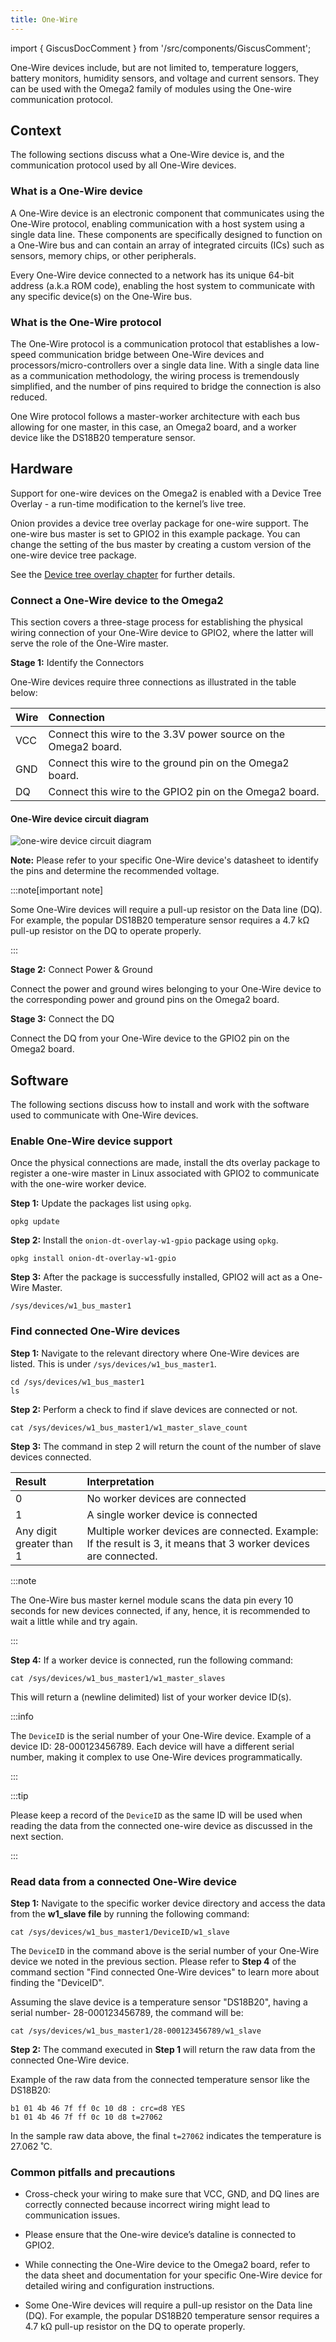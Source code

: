 ```yaml
---
title: One-Wire
---
```


import { GiscusDocComment } from '/src/components/GiscusComment';

One-Wire devices include, but are not limited to, temperature loggers, battery monitors, humidity sensors, and voltage and current sensors. They can be used with the Omega2 family of modules using the One-wire communication protocol.

## Context

The following sections discuss what a One-Wire device is, and the communication protocol used by all One-Wire devices.

### What is a One-Wire device

A One-Wire device is an electronic component that communicates using the One-Wire protocol, enabling communication with a host system using a single data line. These components are specifically designed to function on a One-Wire bus and can contain an array of integrated circuits (ICs) such as sensors, memory chips, or other peripherals.

Every One-Wire device connected to a network has its unique 64-bit address (a.k.a ROM code), enabling the host system to communicate with any specific device(s) on the One-Wire bus.

### What is the One-Wire protocol

The One-Wire protocol is a communication protocol that establishes a low-speed communication bridge between One-Wire devices and processors/micro-controllers over a single data line. With a single data line as a communication methodology, the wiring process is tremendously simplified, and the number of pins required to bridge the connection is also reduced. 

One Wire protocol follows a master-worker architecture with each bus allowing for one master, in this case, an Omega2 board, and a worker device like the DS18B20 temperature sensor.

## Hardware

Support for one-wire devices on the Omega2 is enabled with a Device Tree Overlay - a run-time modification to the kernel’s live tree.

Onion provides a device tree overlay package for one-wire support. The one-wire bus master is set to GPIO2 in this example package. You can change the setting of the bus master by creating a custom version of the one-wire device tree package.

See the [Device tree overlay chapter](../device-tree-overlay/intro) for further details.

### Connect a One-Wire device to the Omega2

This section covers a three-stage process for establishing the physical wiring connection of your One-Wire device to GPIO2, where the latter will serve the role of the One-Wire master.

**Stage 1:** Identify the Connectors

One-Wire devices require three connections as illustrated in the table below:

| Wire | Connection                                                      |
| :--- | :-------------------------------------------------------------- |
| VCC  | Connect this wire to the 3.3V power source on the Omega2 board. |
| GND  | Connect this wire to the ground pin on the Omega2 board.        |
| DQ   | Connect this wire to the GPIO2 pin on the Omega2 board.         |

#### One-Wire device circuit diagram

![one-wire device circuit diagram](./assets/one-wire-device-circuit-diagram.png)

**Note:** Please refer to your specific One-Wire device's datasheet to identify the pins and determine the recommended voltage.

:::note[important note]

Some One-Wire devices will require a pull-up resistor on the Data line (DQ). For example, the popular DS18B20 temperature sensor requires a 4.7 kΩ pull-up resistor on the DQ to operate properly.

:::

**Stage 2:** Connect Power & Ground

Connect the power and ground wires belonging to your One-Wire device to the corresponding power and ground pins on the Omega2 board.

**Stage 3:** Connect the DQ

Connect the DQ from your One-Wire device to the GPIO2 pin on the Omega2 board.

## Software

The following sections discuss how to install and work with the software used to communicate with One-Wire devices.

### Enable One-Wire device support

Once the physical connections are made, install the dts overlay package to register a one-wire master in Linux associated with GPIO2 to communicate with the one-wire worker device.

**Step 1:** Update the packages list using `opkg`.

```shell
opkg update
```

**Step 2:** Install the `onion-dt-overlay-w1-gpio` package using `opkg`.

```shell  
opkg install onion-dt-overlay-w1-gpio
```

**Step 3:** After the package is successfully installed, GPIO2 will act as a One-Wire Master.

```shell
/sys/devices/w1_bus_master1
```

### Find connected One-Wire devices

**Step 1:** Navigate to the relevant directory where One-Wire devices are listed. This is under `/sys/devices/w1_bus_master1`.

```shell
cd /sys/devices/w1_bus_master1
ls
```

**Step 2:** Perform a check to find if slave devices are connected or not.

```shell
cat /sys/devices/w1_bus_master1/w1_master_slave_count
```

**Step 3:** The command in step 2 will return the count of the number of slave devices connected.

| Result                   | Interpretation                                                                                                    |
| :----------------------- | :---------------------------------------------------------------------------------------------------------------- |
| 0                        | No worker devices are connected                                                                                   |
| 1                        | A single worker device is connected                                                                               |
| Any digit greater than 1 | Multiple worker devices are connected. Example: If the result is 3, it means that 3 worker devices are connected. |

:::note

The One-Wire bus master kernel module scans the data pin every 10 seconds for new devices connected, if any, hence, it is recommended to wait a little while and try again.

:::

**Step 4:** If a worker device is connected, run the following command:

```shell
cat /sys/devices/w1_bus_master1/w1_master_slaves
```

This will return a (newline delimited) list of your worker device ID(s).

:::info

The `DeviceID` is the serial number of your One-Wire device. Example of a device ID: 28-000123456789. Each device will have a different serial number, making it complex to use One-Wire devices programmatically.

:::

:::tip

Please keep a record of the `DeviceID` as the same ID will be used when reading the data from the connected one-wire device as discussed in the next section.

:::

### Read data from a connected One-Wire device

**Step 1:** Navigate to the specific worker device directory and access the data from the **w1_slave file** by running the following command:

```shell
cat /sys/devices/w1_bus_master1/DeviceID/w1_slave
```

The `DeviceID` in the command above is the serial number of your One-Wire device we noted in the previous section. Please refer to **Step 4** of the command section "Find connected One-Wire devices" to learn more about finding the "DeviceID".

Assuming the slave device is a temperature sensor "DS18B20", having a serial number- 28-000123456789, the command will be:

```shell
cat /sys/devices/w1_bus_master1/28-000123456789/w1_slave
```

**Step 2:** The command executed in **Step 1** will return the raw data from the connected One-Wire device.

Example of the raw data from the connected temperature sensor like the DS18B20:

```shell
b1 01 4b 46 7f ff 0c 10 d8 : crc=d8 YES
b1 01 4b 46 7f ff 0c 10 d8 t=27062
```

In the sample raw data above, the final `t=27062` indicates the temperature is 27.062 ˚C.

### Common pitfalls and precautions

- Cross-check your wiring to make sure that VCC, GND, and DQ lines are correctly connected because incorrect wiring might lead to communication issues.

- Please ensure that the One-wire device’s dataline is connected to GPIO2.

- While connecting the One-Wire device to the Omega2 board, refer to the data sheet and documentation for your specific One-Wire device for detailed wiring and configuration instructions.

- Some One-Wire devices will require a pull-up resistor on the Data line (DQ). For example, the popular DS18B20 temperature sensor requires a 4.7 kΩ pull-up resistor on the DQ to operate properly.

<GiscusDocComment />